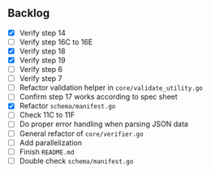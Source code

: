 ## Backlog
- [x] Verify step 14
- [ ] Verify step 16C to 16E
- [x] Verify step 18
- [x] Verify step 19
- [ ] Verify step 6
- [ ] Verify step 7
- [ ] Refactor validation helper in `core/validate_utility.go`
- [ ] Confirm step 17 works according to spec sheet
- [x] Refactor `schema/manifest.go`
- [ ] Check 11C to 11F
- [ ] Do proper error handling when parsing JSON data
- [ ] General refactor of `core/verifier.go`
- [ ] Add parallelization
- [ ] Finish `README.md`
- [ ] Double check `schema/manifest.go`
